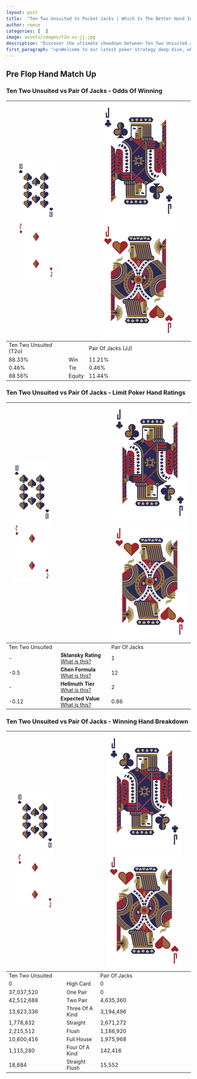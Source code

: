 ```yaml
---
layout: post
title:  "Ten Two Unsuited Vs Pocket Jacks | Which Is The Better Hand In Poker? A Complete Guide"
author: reece
categories: [  ]
image: assets/images/t2o-vs-jj.jpg
description: "Discover the ultimate showdown between Ten Two Unsuited and Pair Of Jacks in poker! Uncover the odds, strategies, and scenarios where one hand triumphs over the other. Get ready to up your poker game with this thrilling analysis."
first_paragraph: "<p>Welcome to our latest poker strategy deep dive, where we're pitting two distinct hands against each other in a high-stakes showdown: Ten Two Unsuited vs Pair Of Jacks.</p><p>In the dynamic world of poker, every decision counts, and knowing which hand holds the upper hand is key to your success at the table.</p><p>In this article, we'll dissect these two hands, explore the scenarios where one dominates the other, and equip you with the knowledge to make strategic choices that can tip the odds in your favor.</p><p>Get ready to unravel the intriguing dynamics of these poker hands and elevate your game to new heights.</p>"
---
```




[comment]: # (sp0)

## Pre Flop Hand Match Up

<div class="table hand-ratings" markdown="1"> 



### Ten Two Unsuited vs Pair Of Jacks - Odds Of Winning


    
| ![image info](assets/images/hand1/T.png) ![image info](assets/images/hand1/2o.png) |  | ![image info](assets/images/hand2/J.png) ![image info](assets/images/hand2/Jo.png) |
| -------- | -------- | -------- |
| Ten Two Unsuited (T2o) |  | Pair Of Jacks (JJ) |
| 88.33% | Win | 11.21% |
| 0.46% | Tie | 0.46% |
| 88.56% | Equity | 11.44% |




[comment]: # (sp1)



### Ten Two Unsuited vs Pair Of Jacks - Limit Poker Hand Ratings


    
| ![image info](assets/images/hand1/T.png) ![image info](assets/images/hand1/2o.png) |  | ![image info](assets/images/hand2/J.png) ![image info](assets/images/hand2/Jo.png) |
| -------- | -------- | -------- |
| Ten Two Unsuited |  | Pair Of Jacks |
| - | **Sklansky Rating** [What is this?](/sklansky-rating-explained) | 1 |
| -0.5 | **Chen Formula** [What is this?](/chen-formula-explained) | 12 |
| - | **Hellmuth Tier** [What is this?](/Hellmuth-tier-explained) | 2 |
| -0.12 | **Expected Value** [What is this?](/expected-value-explained) | 0.86 |




[comment]: # (sp2)



### Ten Two Unsuited vs Pair Of Jacks - Winning Hand Breakdown


    
| ![image info](assets/images/hand1/T.png) ![image info](assets/images/hand1/2o.png) |  | ![image info](assets/images/hand2/J.png) ![image info](assets/images/hand2/Jo.png) |
| -------- | -------- | -------- |
| Ten Two Unsuited |  | Pair Of Jacks |
| 0 | High Card | 0 |
| 37,037,520 | One Pair | 0 |
| 42,512,688 | Two Pair | 4,635,360 |
| 13,623,336 | Three Of A Kind | 3,194,496 |
| 1,778,832 | Straight | 2,671,272 |
| 2,215,512 | Flush | 1,186,920 |
| 10,600,416 | Full House | 1,975,968 |
| 1,115,280 | Four Of A Kind | 142,416 |
| 18,684 | Straight Flush | 15,552 |




[comment]: # (sp3)



</div>

[comment]: # (sp4)



[comment]: # (sp5)

